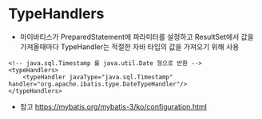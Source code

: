 # TypeHandlers

- 마이바티스가 PreparedStatement에 파라미터를 설정하고 ResultSet에서 값을 가져올때마다 TypeHandler는 적절한 자바 타입의 값을 가져오기 위해 사용
~~~
<!-- java.sql.Timestamp 를 java.util.Date 형으로 반환 --> 
<typeHandlers>
	<typeHandler javaType="java.sql.Timestamp" handler="org.apache.ibatis.type.DateTypeHandler"/>
</typeHandlers>
~~~

- 참고 https://mybatis.org/mybatis-3/ko/configuration.html
